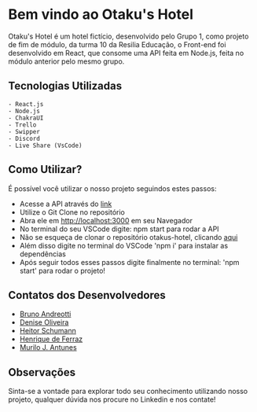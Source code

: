 # Bem vindo ao Otaku's Hotel

Otaku's Hotel é um hotel fictício, desenvolvido pelo Grupo 1, como projeto de fim de módulo, da turma 10 da Resilia Educação, o Front-end foi desenvolvido em React, que consome uma API feita em Node.js, feita no módulo anterior pelo mesmo grupo.

## Tecnologias Utilizadas

    - React.js
    - Node.js
    - ChakraUI
    - Trello
    - Swipper
    - Discord
    - Live Share (VsCode)

## Como Utilizar?

É possível você utilizar o nosso projeto seguindos estes passos:

- Acesse a API através do [link](https://github.com/brunoandreotti/API-mod-5)
- Utilize o Git Clone no repositório
- Abra ele em [http://localhost:3000](htpp://localhost:3000/) em seu Navegador
- No terminal do seu VSCode digite: npm start para rodar a API
- Não se esqueça de clonar o repositório otakus-hotel, clicando [aqui](https://github.com/denisegoliveira/otakus-hotel)
- Além disso digite no terminal do VSCode 'npm i' para instalar as dependências
- Após seguir todos esses passos digite finalmente no terminal: 'npm start' para rodar o projeto!

## Contatos dos Desenvolvedores

- [Bruno Andreotti](https://github.com/brunoandreotti)
- [Denise Oliveira](https://github.com/denisegoliveira)
- [Heitor Schumann](https://github.com/heitorschumann)
- [Henrique de Ferraz](https://github.com/henriqueferrazo)
- [Murilo J. Antunes](https://github.com/mjantunes2)

## Observações

Sinta-se a vontade para explorar todo seu conhecimento utilizando nosso projeto, qualquer dúvida nos procure no Linkedin e nos contate!
